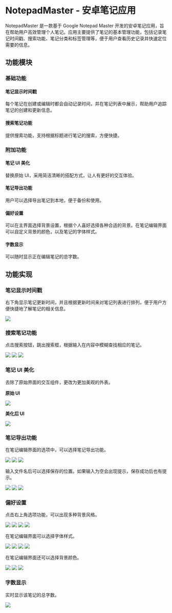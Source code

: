# NotepadMaster - 安卓笔记应用

NotepadMaster 是一款基于 Google Notepad Master 开发的安卓笔记应用，旨在帮助用户高效管理个人笔记。应用主要提供了笔记的基本管理功能，包括记录笔记时间戳、搜索功能、笔记分类和标签管理等，便于用户查看历史记录并快速定位需要的信息。

## 功能模块

### 基础功能

#### 笔记显示时间戳
每个笔记在创建或编辑时都会自动记录时间，并在笔记列表中展示，帮助用户追踪笔记的创建和更新信息。

#### 搜索笔记功能
提供搜索功能，支持根据标题进行笔记的搜索，方便快捷。

### 附加功能

#### 笔记 UI 美化
替换原始 UI，采用简洁清晰的搭配方式，让人有更好的交互体验。

#### 笔记导出功能
用户可以选择导出笔记到本地，便于备份和使用。

#### 偏好设置
可以在主界面选择背景设置，根据个人喜好选择各种合适的背景。在笔记编辑界面可以自定义背景的颜色，以及笔记的字体样式。

#### 字数显示
可以随时显示正在编辑笔记的总字数。

## 功能实现

### 笔记显示时间戳
右下角显示笔记更新时间，并且根据更新时间来对笔记列表进行排列，便于用户方便快捷地了解笔记的相关信息。

![](./001.png)

### 搜索笔记功能
点击搜索按钮，跳出搜索框，根据输入在内容中模糊查找相应的笔记。

![](./001.png)
![](./001.png)
![](./001.png)

### 笔记 UI 美化
去除了原始界面的交互组件，更改为更加美观的外表。

**原始 UI**

![](./001.png)  

**美化后 UI**

![](./001.png)

### 笔记导出功能
在笔记编辑界面的选项中，可以选择笔记导出功能。

![](./001.png)
![](./001.png)
![](./001.png)

输入文件名后可以选择保存的位置。如果输入为空会出现提示，保存成功后也有提示。

![](./001.png)
![](./001.png)
![](./001.png)

### 偏好设置
点击右上角选项功能，可以出现多种背景风格。

![](./001.png)
![](./001.png)
![](./001.png)
![](./001.png)

在笔记编辑界面可以选择字体样式。

![](./001.png)
![](./001.png)
![](./001.png)
![](./001.png)

在笔记编辑界面还可以选择背景颜色。

![](./001.png)
![](./001.png)
![](./001.png)

### 字数显示
实时显示该笔记的总字数。

![](./001.png)

